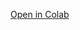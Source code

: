 
[Open in Colab](https://colab.research.google.com/drive/1eOnp-t2_YKiM_Py4Way0ZsRWQgIGgyox?usp=sharing)







